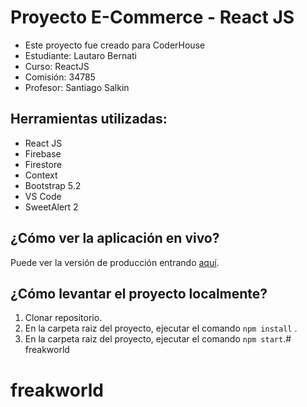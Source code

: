 # Proyecto E-Commerce - React JS

- Este proyecto fue creado para CoderHouse
- Estudiante: Lautaro Bernati
- Curso: ReactJS
- Comisión: 34785
- Profesor: Santiago Salkin

## Herramientas utilizadas:
* React JS
* Firebase
* Firestore
* Context
* Bootstrap 5.2
* VS Code
* SweetAlert 2

## ¿Cómo ver la aplicación en vivo?
Puede ver la versión de producción entrando [aquí](https://viafrance-tienda.netlify.app).

## ¿Cómo levantar el proyecto localmente?
1. Clonar repositorio.
2. En la carpeta raiz del proyecto, ejecutar el comando `npm install` .
3. En la carpeta raiz del proyecto, ejecutar el comando `npm start`.# freakworld
# freakworld
